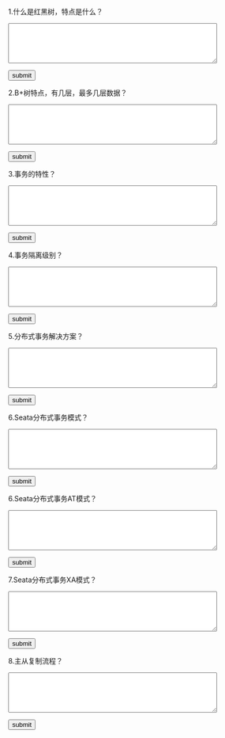 1.什么是红黑树，特点是什么？<p/>
<textarea rows="5" cols="50" id="mysql1"></textarea><p/>
<button onclick="alert(document.getElementById('mysql1').value==
'一种自平衡的二叉树，保证最长路径不超过最短路径两倍。
特性：1：节点为红或黑；2：根为黑；3：叶子节点为黑；4：红色节点子节点和父节点为黑；
5：不能有连续红节点；6：任一节点到叶子节点所有路径黑节点数量相同'?'正确':'错误')">
submit</button>

2.B+树特点，有几层，最多几层数据？<p/>
<textarea rows="5" cols="50" id="mysql2"></textarea><p/>
<button onclick="alert(document.getElementById('mysql2').value==
'矮胖树'?'正确':'错误')">
submit</button>

3.事务的特性？<p/>
<textarea rows="5" cols="50" id="mysql3"></textarea><p/>
<button onclick="alert(document.getElementById('mysql3').value==
'ACID'?'正确':'错误')">
submit</button>

4.事务隔离级别？<p/>
<textarea rows="5" cols="50" id="mysql4"></textarea><p/>
<button onclick="alert(document.getElementById('mysql4').value==
'读未提交，读已提交，可重复度，串行化'?'正确':'错误')">
submit</button>

5.分布式事务解决方案？<p/>
<textarea rows="5" cols="50" id="mysql4"></textarea><p/>
<button onclick="alert(document.getElementById('mysql5').value==
'2PC：两阶段提交（性能不高）；TCC：（Try-Confirm-Cancel)'?'正确':'错误')">
submit</button>

6.Seata分布式事务模式？<p/>
<textarea rows="5" cols="50" id="mysql4"></textarea><p/>
<button onclick="alert(document.getElementById('mysql6').value==
'AT，TCC，SAGA，XA'?'正确':'错误')">
submit</button>


6.Seata分布式事务AT模式？<p/>
<textarea rows="5" cols="50" id="mysql4"></textarea><p/>
<button onclick="alert(document.getElementById('mysql6').value==
'AT 两阶段自动提交模式，1阶段：业务数据和回滚日志在本地事务提交；2：提交或回滚，如回滚则根据回滚日志补偿'?'正确':'错误')">
submit</button>

7.Seata分布式事务XA模式？<p/>
<textarea rows="5" cols="50" id="mysql4"></textarea><p/>
<button onclick="alert(document.getElementById('mysql7').value==
'XA 两阶段自动提交模式，1阶段：本地执行sql但不提交，报告状态给TC；2：提交或回滚'?'正确':'错误')">
submit</button>

8.主从复制流程？<p/>
<textarea rows="5" cols="50" id="mysql8"></textarea><p/>
<button onclick="alert(document.getElementById('mysql8').value==
'1：Slave连接到Master的后,Master会为Slave开启binlog dump线程,该线程会去读取bin-log日志；
2：Slave连接到Master后,Slave库开启一个I/O线程 通过请求binlog dump thread读取bin-log日志,然后写入从库的relay log日志中
3：Slave还有一个SQL线程,实时监控relay-log日志内容是否有更新,解析文件中的SQL语句,在Slave数据库中去执行'?'正确':'错误')">
submit</button>